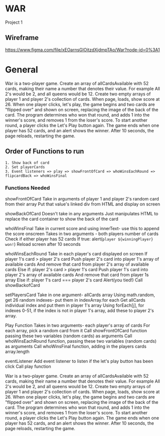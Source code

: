 # WAR
Project 1

## Wireframe
https://www.figma.com/file/xEOarnsGlOitzdXjdmpTAo/War?node-id=0%3A1

# General
War is a two-player game. 
Create an array of allCardsAvailable with 52 cards, making their name a number that denotes their value. For example 
All 2's would be 2, and all queens would be 12.
Create two empty arrays of player 1 and player 2's collection of cards.
When page, loads, show score at 26. When one player clicks, let's play, the game begins and two cards are "flipped over" and shown on screen, replacing the image of the back of the card.
The program determines who won that round, and adds 1 into the winner's score, and removes 1 from the loser's score. To start another round, a player clicks the Let's Play button again. The game ends when one player has 52 cards, and an alert shows the winner. After 10 seconds, the page reloads, restarting the game. 

## Order of Functions to run
	1. Show back of card
	2. Set playerCards
    3. Event listeners => play => showFrontOfCard => whoWinsEachRound => flipcardBack => whoWinsFinal

### Functions Needed
showFrontOfCard 
Take in arguments of player 1 and player 2's random card from their array
Put that value's linked div from HTML and display on screen

showBackOfCard 
Doesn't take in any arguments
Just manipulates HTML to replace the card container to show the back of the card

whoWinsFinal
Take in current score and using innerText- use this to append the score onscreen
Takes in two arguments - both players number of cards
Check if either player has 52 cards
	If true: alert(`player ${winningPlayer} won!`)
	Reload screen after 10 seconds
	
whoWinsEachRound
Take in each player's card displayed on screen
	If player 1's card > player 2's card
		Push player 2's card into player 1's array of available cards
		And remove that card from player 2's array of available cards
	Else if: player 2's card > player 1's card
		Push player 1's card into player 2's array of available cards
		And remove that card from player 1s array
	Else if: player 1's card === player 2's card
		Alert(you tied!)
			Call showBackofCard

setPlayersCard 
Take in one argument- allCards array
Using math.random, get 26 random indexes- put them in indexArray.for each
	Get allCards individual index and put them in player 1's array
	Using forEach[j], for indexes 0-51, if the index is not in player 1's array, add these to player 2's array.
	

Play Function
Takes in two arguments- each player's array of cards
For each array, pick a random card from it
Call showFrontOfCard function passing these two variables (random cards) as arguments
Call whoWinsEachRound function, passing these two variables (random cards) as arguments
Call whoWinsFinal function, adding in the players cards array.length
	
	
eventListener
Add event listener to listen if the let's play button has been click
Call play function

War is a two-player game. 
Create an array of allCardsAvailable with 52 cards, making their name a number that denotes their value. For example 
All 2's would be 2, and all queens would be 12.
Create two empty arrays of player 1 and player 2's collection of cards.
When page, loads, show score at 26. When one player clicks, let's play, the game begins and two cards are "flipped over" and shown on screen, replacing the image of the back of the card.
The program determines who won that round, and adds 1 into the winner's score, and removes 1 from the loser's score. To start another round, a player clicks the Let's Play button again. The game ends when one player has 52 cards, and an alert shows the winner. After 10 seconds, the page reloads, restarting the game. 
